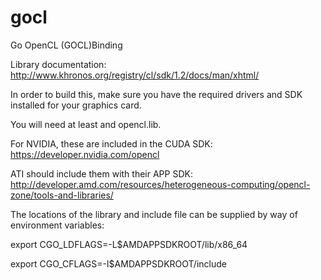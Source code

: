 gocl
====

Go OpenCL (GOCL)Binding


Library documentation: http://www.khronos.org/registry/cl/sdk/1.2/docs/man/xhtml/

In order to build this, make sure you have the required drivers and SDK installed for your graphics card. 

You will need at least and opencl.lib.

For NVIDIA, these are included in the CUDA SDK: https://developer.nvidia.com/opencl

ATI should include them with their APP SDK: http://developer.amd.com/resources/heterogeneous-computing/opencl-zone/tools-and-libraries/

The locations of the library and include file can be supplied by way of environment variables: 

export CGO_LDFLAGS=-L$AMDAPPSDKROOT/lib/x86_64

export CGO_CFLAGS=-I$AMDAPPSDKROOT/include

